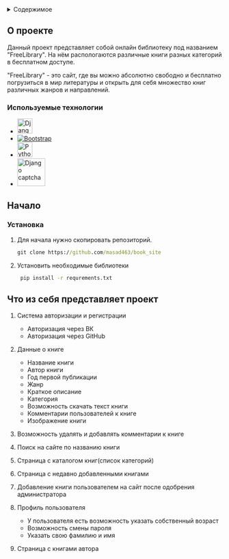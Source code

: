 <!-- TABLE OF CONTENTS -->
<details>
  <summary>Содержимое</summary>
  <ol>
    <li>
      <a href="#about-the-project">О проекте</a>
      <ul>
        <li><a href="#built-with">Используемые технологии</a></li>
      </ul>
    </li>
    <li>
      <a href="#getting-started">Начало</a>
      <ul>
        <li><a href="#prerequisites">Prerequisites</a></li>
        <li><a href="#installation">Installation</a></li>
      </ul>
    </li>
    <li><a href="#usage">Usage</a></li>
    <li><a href="#roadmap">Roadmap</a></li>
    <li><a href="#contributing">Contributing</a></li>
    <li><a href="#license">License</a></li>
    <li><a href="#contact">Contact</a></li>
    <li><a href="#acknowledgments">Acknowledgments</a></li>
  </ol>
</details>



<!-- О проекте -->
## О проекте

Данный проект представляет собой онлайн библиотеку под названием "FreeLibrary". 
На нём распологаются различные книги разных категорий в бесплатном доступе. 

"FreeLibrary" - это сайт, где вы можно абсолютно свободно и бесплатно погрузиться в мир литературы и открыть для себя множество книг
различных жанров и направлений.

### Используемые технологии

* <a href="https://www.djangoproject.com/">
    <img src="https://habrastorage.org/r/w1560/getpro/habr/post_images/1d5/28e/2cb/1d528e2cb5fbc29ad16c74e5d883c371.png" alt="Django" height="35">
  </a>
* [![Bootstrap][Bootstrap.com]][Bootstrap-url]
* <a href="https://python-social-auth.readthedocs.io/en/latest/index.html">
    <img src="https://static.codingforentrepreneurs.com/media/series/python-social-auth/10b61e68-7721-43d2-bf76-cdac30fc38df.png" alt="Python Social Auth" height="35">
  </a>
* <a href="https://pypi.org/project/django-recaptcha/">
    <img src="https://avatars.githubusercontent.com/u/151521335?s=280&v=4" alt="Django captcha" height="65">
  </a>




<!-- Начало -->
## Начало

### Установка

1. Для начала нужно скопировать репозиторий.
   ```cmd
   git clone https://github.com/masad463/book_site
   ```
2. Установить необходимые библиотеки
   ```cmd
    pip install -r requrements.txt


<!-- Технологии реализованые в проекте -->
## Что из себя представляет проект

1. Система авторизации и регистрации
    * Авторизация через ВК
    * Авторизация через GitHub
   
2. Данные о книге
    * Название книги
    * Автор книги
    * Год первой публикации
    * Жанр
    * Краткое описание
    * Категория
    * Возможность скачать текст книги
    * Комментарии пользователей к книге
    * Изображение книги

3. Возможность удалять и добавлять комментарии к книге

4. Поиск на сайте по названию книги

5. Страница с каталогом книг(список категорий)

6. Страница с недавно добавленными книгами 

7. Добавление книги пользователем на сайт после одобрения администратора

8. Профиль пользователя
   * У пользователя есть возможность указать собственный возраст
   * Возможность смены пароля
   * Указать свою фамилию и имя
 
9. Страница с книгами автора




[Bootstrap.com]: https://img.shields.io/badge/Bootstrap-563D7C?style=for-the-badge&logo=bootstrap&logoColor=white
[Bootstrap-url]: https://getbootstrap.com
